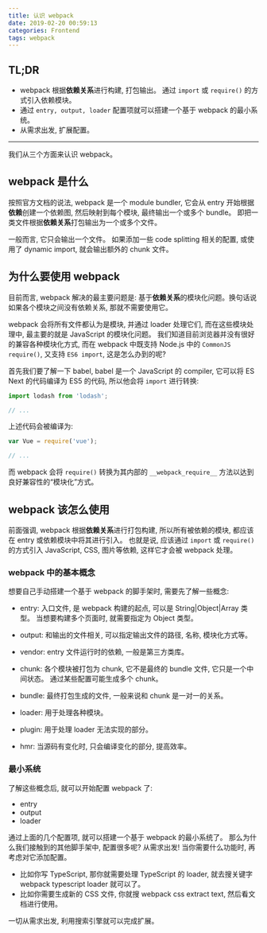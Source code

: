 ```yaml
---
title: 认识 webpack
date: 2019-02-20 00:59:13
categories: Frontend
tags: webpack
---
```


## TL;DR

- webpack 根据**依赖关系**进行构建, 打包输出。 通过 `import` 或 `require()` 的方式引入依赖模块。
- 通过 `entry, output, loader` 配置项就可以搭建一个基于 webpack 的最小系统。
- 从需求出发, 扩展配置。

---

我们从三个方面来认识 webpack。

## webpack 是什么

按照官方文档的说法, webpack 是一个 module bundler, 它会从 entry 开始根据**依赖**创建一个依赖图, 然后映射到每个模块, 最终输出一个或多个 bundle。 即把一类文件根据**依赖关系**打包输出为一个或多个文件。

一般而言, 它只会输出一个文件。 如果添加一些 code splitting 相关的配置, 或使用了 dynamic import, 就会输出额外的 chunk 文件。

## 为什么要使用 webpack

目前而言, webpack 解决的最主要问题是: 基于**依赖关系**的模块化问题。换句话说如果各个模块之间没有依赖关系, 那就不需要使用它。

webpack 会将所有文件都认为是模块, 并通过 loader 处理它们, 而在这些模块处理中, 最主要的就是 JavaScript 的模块化问题。 我们知道目前浏览器并没有很好的兼容各种模块化方式, 而在 webpack 中既支持 Node.js 中的 `CommonJS require()`, 又支持 `ES6 import`, 这是怎么办到的呢?

首先我们要了解一下 babel, babel 是一个 JavaScript 的 compiler, 它可以将 ES Next 的代码编译为 ES5 的代码, 所以他会将 `import` 进行转换:

```js
import lodash from 'lodash';

// ...
```

上述代码会被编译为:

```js
var Vue = require('vue');

// ...
```

而 webpack 会将 `require()` 转换为其内部的 `__webpack_require__` 方法以达到良好兼容性的“模块化”方式。

## webpack 该怎么使用

前面强调, webpack 根据**依赖关系**进行打包构建, 所以所有被依赖的模块, 都应该在 entry 或依赖模块中将其进行引入。 也就是说, 应该通过 `import` 或 `require()` 的方式引入 JavaScript, CSS, 图片等依赖, 这样它才会被 webpack 处理。

### webpack 中的基本概念

想要自己手动搭建一个基于 webpack 的脚手架时, 需要先了解一些概念:

- entry: 入口文件, 是 webpack 构建的起点, 可以是 String|Object|Array 类型。 当想要构建多个页面时, 就需要指定为 Object 类型。
- output: 和输出的文件相关, 可以指定输出文件的路径, 名称, 模块化方式等。

- vendor: entry 文件运行时的依赖, 一般是第三方类库。
- chunk: 各个模块被打包为 chunk, 它不是最终的 bundle 文件, 它只是一个中间状态。 通过某些配置可能生成多个 chunk。
- bundle: 最终打包生成的文件, 一般来说和 chunk 是一对一的关系。

- loader: 用于处理各种模块。
- plugin: 用于处理 loader 无法实现的部分。

- hmr: 当源码有变化时, 只会编译变化的部分, 提高效率。

### 最小系统

了解这些概念后, 就可以开始配置 webpack 了:

- entry
- output
- loader

通过上面的几个配置项, 就可以搭建一个基于 webpack 的最小系统了。 那么为什么我们接触到的其他脚手架中, 配置很多呢? 从需求出发! 当你需要什么功能时, 再考虑对它添加配置。

- 比如你写 TypeScript, 那你就需要处理 TypeScript 的 loader, 就去搜关键字 webpack typescript loader 就可以了。
- 比如你需要生成新的 CSS 文件, 你就搜 webpack css extract text, 然后看文档进行使用。

一切从需求出发, 利用搜索引擎就可以完成扩展。
